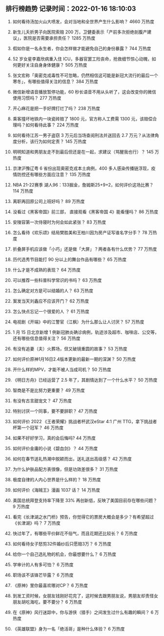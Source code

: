 
## 排行榜趋势 记录时间：2022-01-16 18:10:03
  
  1. 如何看待汤加火山大喷发，会对当地和全世界产生什么影响？ 4660 万热度
    
  2. 新生儿夭折男子向医院索赔 200 万，卫健委表示「产前多次拒绝剖腹产建议」，医院是否需要承担责任？ 1285 万热度
    
  3. 假如你是一名永生者，你会怎样做才能避免自己的身份暴露？ 744 万热度
    
  4. 52 岁女星李嘉欣病重入住 ICU，多器官罢工险丧命，抢救细节惊心动魄，如何更好关注自身身体健康？ 505 万热度
    
  5. 张文宏称「奥密克戎毒性不可忽略，仍然相信这可能是新冠大流行的最后一个寒冬」，有哪些值得关注的信息？ 384 万热度
    
  6. 微信新增语音播放暂停功能，60 秒长语音不用从头听了，这会改变你的微信使用习惯吗？ 277 万热度
    
  7. 开心麻花是把一手好牌打烂了吗？ 238 万热度
    
  8. 乘客撞坏地铁内一块瓷砖赔了 1800 元，官方称人工费需 1300 元，该赔偿合理吗？如何看待此事？ 224 万热度
    
  9. 如何看待江苏一男子盗窃 3 万元后当场查阅刑法并送回去 2.7 万元？从法律角度分析，该行为如何定责？ 145 万热度
    
  10. 明明知道和男朋友走不到最后但还是在一起，求建议（骂醒我也行）？ 145 万热度
    
  11. 京津沪豫辽粤 6 省份出现奥密克戎本土病例，400 多人感染传播链浮现，疫情防控还有哪些方面应注意？ 135 万热度
    
  12. NBA 21-22赛季 湖人96：133掘金，詹姆斯25+9+2，如何评价这场比赛？ 114 万热度
    
  13. 离职再回原公司上班好吗？ 89 万热度
    
  14. 没看过《黑客帝国》前三部， 直接观看《黑客帝国 4》能看懂吗？ 86 万热度
    
  15. 安陵容第一次侍寝时为何会如此紧张？ 83 万热度
    
  16. 怎么看待《欢乐颂》结局樊胜美和王柏川因为房产证写谁名字分手？ 78 万热度
    
  17. 折叠屏手机应该做「小巧」还是做「大屏」？两者各有什么优势？ 77 万热度
    
  18. 历代选秀节目能打 90 分以上的舞台作品有哪些？ 65 万热度
    
  19. 什么才是不成熟的表现？ 64 万热度
    
  20. 可以推荐一些科普科学常识的书吗？ 63 万热度
    
  21. 怎么确定对方是可以结婚的人？ 63 万热度
    
  22. 案发当天刘鑫应不应该开门？ 62 万热度
    
  23. 怎么快点忘记一个很爱的人 ？ 61 万热度
    
  24. 电视剧《开端》中的江警官（江枫）为什么那么让人讨厌？ 57 万热度
    
  25. 1 月 15 日北京新增 1 例新冠肺炎确诊病例，轨迹涉及超市、咖啡店、公交等，还有哪些信息值得关注？ 56 万热度
    
  26. 有没有追妻（夫）火葬场，但又破镜重圆的故事？ 53 万热度
    
  27. 如何评价原神1月16日2.4版本更新的最新一期的深渊？ 50 万热度
    
  28. 开什么样的MPV，才能不被人当成司机？ 50 万热度
    
  29. 《明日方舟》已经运营了 2.5 年了，其剧情达到了一个什么水平？ 50 万热度
    
  30. 智商是不是比努力更重要？ 49 万热度
    
  31. 有没有古言甜宠文？ 47 万热度
    
  32. 特别讨厌一个同事，要不要辞职？ 47 万热度
    
  33. 如何评价 2022 《王者荣耀》挑战者杯武汉eStar 4:1 广州 TTG，拿下挑战者杯第一个冠军？ 46 万热度
    
  34. 如果不好好学习，真的会后悔吗? 44 万热度
    
  35. 如何评价金庸的小说《碧血剑》？ 44 万热度
    
  36. 如何在春节送礼热潮中脱颖而出，送礼送出高级感？ 42 万热度
    
  37. 为什么护肤品配方表很像，但是功效差很多？ 31 万热度
    
  38. 极度自律的人内心世界是什么样的？ 18 万热度
    
  39. 如何评价《海贼王》漫画 1037 话？ 14 万热度
    
  40. 美国总统拜登支持率下降至 33% 再创新低，反映了美国目前存在哪些问题？ 9 万热度
    
  41. 看完《长津湖之水门桥》预告，你觉得它的票房大概会是多少？有希望超过《长津湖》吗？ 7 万热度
    
  42. 快过年了，有哪些平价鲜花不俗气，而且花期还比较长？ 6 万热度
    
  43. 如何看待女子怒剪32件婚纱后只愿赔3万？ 6 万热度
    
  44. 给你一个自己选礼物的机会，你最想要什么？ 6 万热度
    
  45. 学审计的人有多可怕？ 6 万热度
    
  46. 职场该不该锋芒毕露？ 6 万热度
    
  47. 《原神》里你最喜欢哪对CP？ 6 万热度
    
  48. 到发工资时候，女朋友钱刚好花完了，这时候去跟男朋友说，男朋友却责怪女朋友胡吃海吃，要不要分？ 6 万热度
    
  49. 在《原神》风行迷踪中，你与游侠（猎手）之间发生过什么有趣的瞬间？ 6 万热度
    
  50. 《英雄联盟》身为一名「绝活哥」是种什么体验？ 6 万热度
    